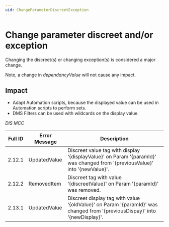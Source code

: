 ```yaml
---
uid: ChangeParameterDiscreetException
---
```


# Change parameter discreet and/or exception

Changing the discreet(s) or changing exception(s) is considered a major change.

Note, a change in *dependancyValue* will not cause any impact.

## Impact

- Adapt Automation scripts, because the displayed value can be used in Automation scripts to perform sets.
- DMS Filters can be used with wildcards on the display value.

*DIS MCC*

| Full ID | Error Message | Description |
|---------|---------------|-------------|
| 2.12.1  | UpdatedValue | Discreet value tag with display '{displayValue}' on Param '{paramId}' was changed from '{previousValue}' into '{newValue}'. |
| 2.12.2  | RemovedItem | Discreet tag with value '{discreetValue}' on Param '{paramId}' was removed. |
| 2.13.1  | UpdatedValue | Discreet display tag with value '{oldValue}' on Param '{paramId}' was changed from '{previousDispay}' into '{newDisplay}'. |
